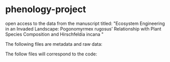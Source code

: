 # phenology-project
open access to the data from the manuscript titled: "Ecosystem Engineering in an Invaded Landscape: Pogonomyrmex rugosus’ Relationship with Plant Species Composition and Hirschfeldia incana "

The following files are metadata and raw data:

The follow files will correspond to the code:
